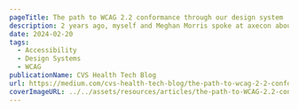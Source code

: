 ```yaml
---
pageTitle: The path to WCAG 2.2 conformance through our design system
description: 2 years ago, myself and Meghan Morris spoke at axecon about some of the mistakes we made trying to make design systems accessible. Although I'm not speaking this year, I wanted to share with you a new blog post to celebrate our progress and encourage you to use your design system as a vessel to go above the minimum requirements to create scalable and accessible experiences.
date: 2024-02-20
tags:
  - Accessibility
  - Design Systems
  - WCAG
publicationName: CVS Health Tech Blog
url: https://medium.com/cvs-health-tech-blog/the-path-to-wcag-2-2-conformance-through-our-design-system-59913a8bf876
coverImageURL: ../../assets/resources/articles/the-path-to-WCAG-2.2-conformance-through-our-design-system.png
---
```

